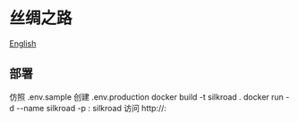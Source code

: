 # 丝绸之路

[English](https://github.com/ZDSJdeJT/silkroad-backend/blob/main/README_en.md)

## 部署
仿照 .env.sample 创建 .env.production
docker build -t silkroad .
docker run -d --name silkroad -p <port>:<port> silkroad
访问 http://<ip>:<port>